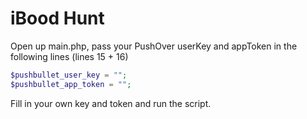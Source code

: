 # iBood Hunt
Open up main.php, pass your PushOver userKey and appToken in the following lines (lines 15 + 16)
```php
$pushbullet_user_key = "";
$pushbullet_app_token = "";
```

Fill in your own key and token and run the script.
